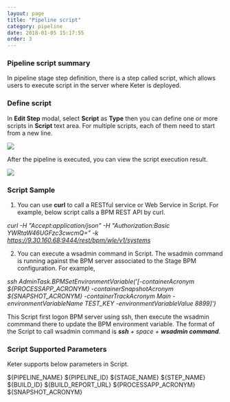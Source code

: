 ```yaml
---
layout: page
title: "Pipeline script"
category: pipeline
date: 2018-01-05 15:17:55
order: 3
---
```

### Pipeline script summary

  In pipeline stage step definition, there is a step called script, which allows users to execute script in the server where Keter is deployed.

### Define script

  In **Edit Step** modal, select **Script** as **Type** then you can define one or more scripts in **Script** text area. For multiple scripts, each of them need to start from a new line.
  
  ![][pipeline_create_script]
  
  After the pipeline is executed, you can view the script execution result.
  
  ![][pipeline_script_result]  
  
### Script Sample

  1. You can use **curl** to call a RESTful service or Web Service in Script. For example, below script calls a BPM REST API by curl.
  
  *curl -H "Accept:application/json" -H "Authorization:Basic YWRtaW46UGFzc3cwcmQ=" -k https://9.30.160.68:9444/rest/bpm/wle/v1/systems*
  
  2. You can execute a wsadmin command in Script. The wsadmin command is running against the BPM server associated to the Stage BPM configuration. For example,
  
  *ssh AdminTask.BPMSetEnvironmentVariable('[-containerAcronym ${PROCESSAPP_ACRONYM} -containerSnapshotAcronym ${SNAPSHOT_ACRONYM} -containerTrackAcronym Main -environmentVariableName TEST_KEY -environmentVariableValue 8899]')*
  
  This Script first logon BPM server using ssh, then execute the wsadmin commmand there to update the BPM environment variable. The format of the Script to call wsadmin command is ***ssh** + space + **wsadmin command***.

### Script Supported Parameters
  
  Keter supports below parameters in Script.
  
  ${PIPELINE_NAME}
  ${PIPELINE_ID}
  ${STAGE_NAME}
  ${STEP_NAME}
  ${BUILD_ID}
  ${BUILD_REPORT_URL}
  ${PROCESSAPP_ACRONYM}
  ${SNAPSHOT_ACRONYM}
	
	
[pipeline_create_script]: ../images/pipeline/pipeline_create_script.png
[pipeline_script_result]: ../images/pipeline/pipeline_script_result.png 
